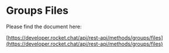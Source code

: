 # Groups Files

Please find the document here: 

[https://developer.rocket.chat/api/rest-api/methods/groups/files](https://developer.rocket.chat/api/rest-api/methods/groups/files)

